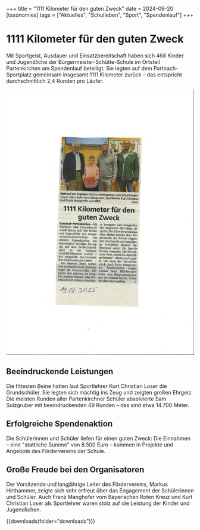 +++
title = "1111 Kilometer für den guten Zweck"
date = 2024-09-20
[taxonomies]
tags = ["Aktuelles", "Schulleben", "Sport", "Spendenlauf"]
+++

# 1111 Kilometer für den guten Zweck

Mit Sportgeist, Ausdauer und Einsatzbereitschaft haben sich 468 Kinder und Jugendliche der Bürgermeister-Schütte-Schule im Ortsteil Partenkirchen am Spendenlauf beteiligt. Sie legten auf dem Partnach-Sportplatz gemeinsam insgesamt 1111 Kilometer zurück – das entspricht durchschnittlich 2,4 Runden pro Läufer.

![Spendenlauf](images/pdf.png)

<!-- more -->

## Beeindruckende Leistungen

Die fittesten Beine hatten laut Sportlehrer Kurt Christian Loser die Grundschüler. Sie legten sich mächtig ins Zeug und zeigten großen Ehrgeiz. Die meisten Runden aller Partenkirchner Schüler absolvierte Sam Sulzgruber mit beeindruckenden 49 Runden – das sind etwa 14.700 Meter.

## Erfolgreiche Spendenaktion

Die Schülerinnen und Schüler liefen für einen guten Zweck: Die Einnahmen – eine "stattliche Summe" von 8.500 Euro – kommen in Projekte und Angebote des Fördervereins der Schule.

## Große Freude bei den Organisatoren

Der Vorsitzende und langjährige Leiter des Fördervereins, Markus Hirthammer, zeigte sich sehr erfreut über das Engagement der Schülerinnen und Schüler. Auch Franz Manghofer vom Bayerischen Roten Kreuz und Kurt Christian Loser als Sportlehrer waren stolz auf die Leistung der Kinder und Jugendlichen.

{{downloads(folder="downloads")}}
